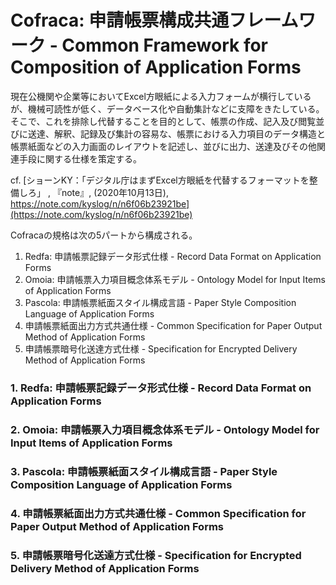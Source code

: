 # Cofraca: 申請帳票構成共通フレームワーク - Common Framework for Composition of Application Forms

現在公機関や企業等においてExcel方眼紙による入力フォームが横行しているが、機械可読性が低く、データベース化や自動集計などに支障をきたしている。そこで、これを排除し代替することを目的として、帳票の作成、記入及び閲覧並びに送達、解釈、記録及び集計の容易な、帳票における入力項目のデータ構造と帳票紙面などの入力画面のレイアウトを記述し、並びに出力、送達及びその他関連手段に関する仕様を策定する。

cf. [ショーンKY：「デジタル庁はまずExcel方眼紙を代替するフォーマットを整備しろ」 , 『note』, (2020年10月13日), https://note.com/kyslog/n/n6f06b23921be](https://note.com/kyslog/n/n6f06b23921be)

Cofracaの規格は次の5パートから構成される。

1. Redfa: 申請帳票記録データ形式仕様 - Record Data Format on Application Forms
1. Omoia: 申請帳票入力項目概念体系モデル - Ontology Model for Input Items of Application Forms
1. Pascola: 申請帳票紙面スタイル構成言語 - Paper Style Composition Language of Application Forms
1. 申請帳票紙面出力方式共通仕様 - Common Specification for Paper Output Method of Application Forms
1. 申請帳票暗号化送達方式仕様 - Specification for Encrypted Delivery Method of Application Forms

### 1. Redfa: 申請帳票記録データ形式仕様 - Record Data Format on Application Forms

### 2. Omoia: 申請帳票入力項目概念体系モデル - Ontology Model for Input Items of Application Forms

### 3. Pascola: 申請帳票紙面スタイル構成言語 - Paper Style Composition Language of Application Forms

### 4. 申請帳票紙面出力方式共通仕様 - Common Specification for Paper Output Method of Application Forms

### 5. 申請帳票暗号化送達方式仕様 - Specification for Encrypted Delivery Method of Application Forms
